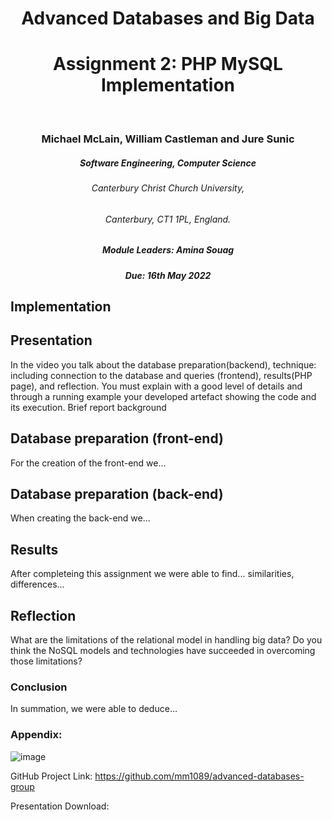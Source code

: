<h1 align="center"> Advanced Databases and Big Data </h1>
<h1 align="center">Assignment 2: PHP MySQL Implementation</h1>
<br>
<h3 align="center">Michael McLain, William Castleman and Jure Sunic</h3>
<h5 align="center">Software Engineering, Computer Science</h5>
<h6 align="center">Canterbury Christ Church University,</h6>
<h6 align="center">Canterbury, CT1 1PL, England.</h6>

<h5 align="center">Module Leaders: Amina Souag</h5>

<h5 align="center">Due: 16th May 2022</h5>


<h2>Implementation</h2>


<h2>Presentation</h2>

<p>In the video you talk about the database preparation(backend), technique: including connection to the database and queries (frontend), results(PHP page), and reflection. You must explain with a good level of details and through a running example your developed artefact showing the code and its execution. 
Brief report background</p>

<h2>Database preparation (front-end)</h2>
<p>For the creation of the front-end we... </p>

<h2>Database preparation (back-end)</h2>
<p>When creating the back-end we... </p>
  
<h2>Results</h2>
<p>After completeing this assignment we were able to find... similarities, differences...

<h2>Reflection</h2>
<p>What are the limitations of the relational model in handling big data? Do you think the NoSQL models and technologies have succeeded in overcoming those limitations?</p>

<h3>Conclusion</h3>
<p>In summation, we were able to deduce...<p>

<h3>Appendix: </h3>

![image](https://user-images.githubusercontent.com/72493335/165107932-967a3ee3-bc41-43db-9ce0-39a887bb5060.png)

<a>GitHub Project Link: https://github.com/mm1089/advanced-databases-group</a>

<p>Presentation Download: </p>
